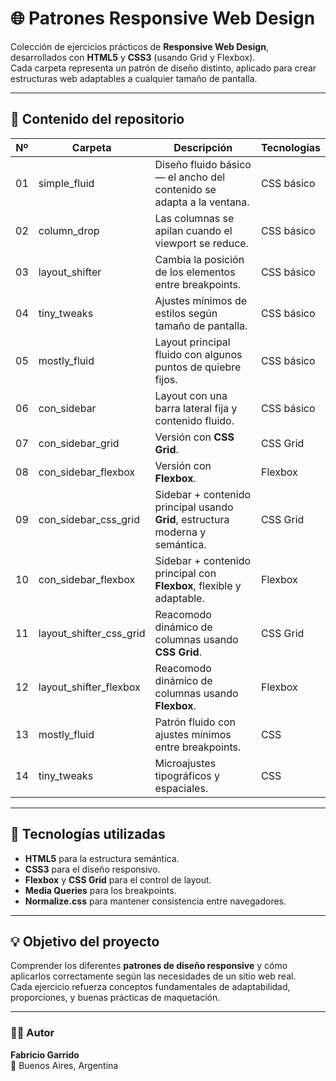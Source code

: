 # 🌐 Patrones Responsive Web Design

Colección de ejercicios prácticos de **Responsive Web Design**, desarrollados con **HTML5** y **CSS3** (usando Grid y Flexbox).  
Cada carpeta representa un patrón de diseño distinto, aplicado para crear estructuras web adaptables a cualquier tamaño de pantalla.

---

## 📁 Contenido del repositorio

| Nº | Carpeta | Descripción | Tecnologías |
|----|----------|--------------|--------------|
| 01 | simple_fluid | Diseño fluido básico — el ancho del contenido se adapta a la ventana. | CSS básico |
| 02 | column_drop | Las columnas se apilan cuando el viewport se reduce. | CSS básico |
| 03 | layout_shifter | Cambia la posición de los elementos entre breakpoints. | CSS básico |
| 04 | tiny_tweaks | Ajustes mínimos de estilos según tamaño de pantalla. | CSS básico |
| 05 | mostly_fluid | Layout principal fluido con algunos puntos de quiebre fijos. | CSS básico |
| 06 | con_sidebar | Layout con una barra lateral fija y contenido fluido. | CSS básico |
| 07 | con_sidebar_grid | Versión con **CSS Grid**. | CSS Grid |
| 08 | con_sidebar_flexbox | Versión con **Flexbox**. | Flexbox |
| 09 | con_sidebar_css_grid | Sidebar + contenido principal usando **Grid**, estructura moderna y semántica. | CSS Grid |
| 10 | con_sidebar_flexbox | Sidebar + contenido principal con **Flexbox**, flexible y adaptable. | Flexbox |
| 11 | layout_shifter_css_grid | Reacomodo dinámico de columnas usando **CSS Grid**. | CSS Grid |
| 12 | layout_shifter_flexbox | Reacomodo dinámico de columnas usando **Flexbox**. | Flexbox |
| 13 | mostly_fluid | Patrón fluido con ajustes mínimos entre breakpoints. | CSS |
| 14 | tiny_tweaks | Microajustes tipográficos y espaciales. | CSS |

---

## 🧱 Tecnologías utilizadas
- **HTML5** para la estructura semántica.
- **CSS3** para el diseño responsivo.
- **Flexbox** y **CSS Grid** para el control de layout.
- **Media Queries** para los breakpoints.
- **Normalize.css** para mantener consistencia entre navegadores.

---

## 💡 Objetivo del proyecto
Comprender los diferentes **patrones de diseño responsive** y cómo aplicarlos correctamente según las necesidades de un sitio web real.  
Cada ejercicio refuerza conceptos fundamentales de adaptabilidad, proporciones, y buenas prácticas de maquetación.

---

### 👨‍💻 Autor
**Fabricio Garrido**  
📍 Buenos Aires, Argentina  
